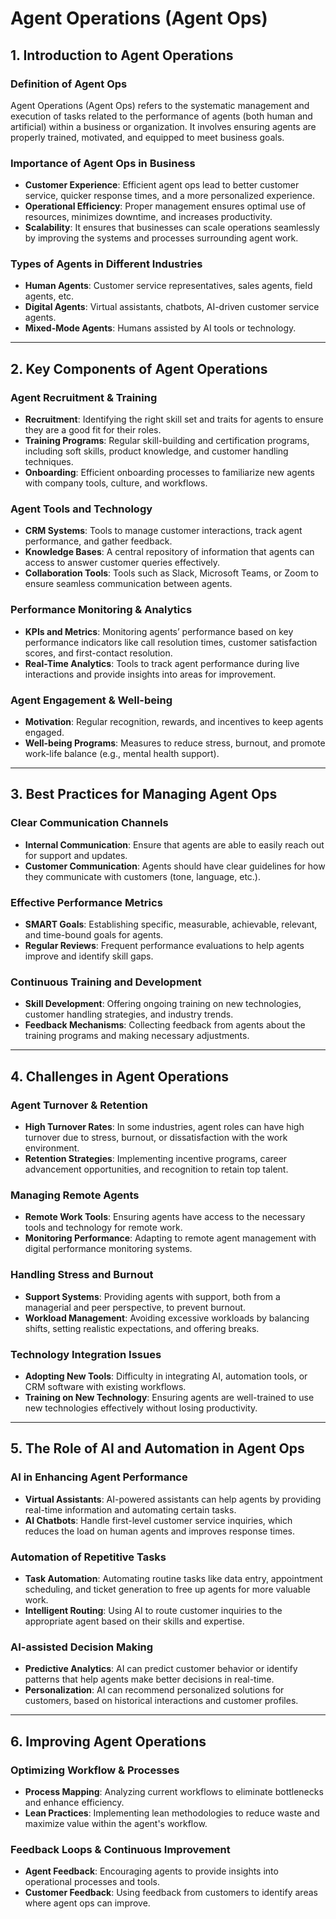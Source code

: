 # Agent Operations (Agent Ops)

## 1. Introduction to Agent Operations

### Definition of Agent Ops
Agent Operations (Agent Ops) refers to the systematic management and execution of tasks related to the performance of agents (both human and artificial) within a business or organization. It involves ensuring agents are properly trained, motivated, and equipped to meet business goals.

### Importance of Agent Ops in Business
- **Customer Experience**: Efficient agent ops lead to better customer service, quicker response times, and a more personalized experience.
- **Operational Efficiency**: Proper management ensures optimal use of resources, minimizes downtime, and increases productivity.
- **Scalability**: It ensures that businesses can scale operations seamlessly by improving the systems and processes surrounding agent work.

### Types of Agents in Different Industries
- **Human Agents**: Customer service representatives, sales agents, field agents, etc.
- **Digital Agents**: Virtual assistants, chatbots, AI-driven customer service agents.
- **Mixed-Mode Agents**: Humans assisted by AI tools or technology.

---

## 2. Key Components of Agent Operations

### Agent Recruitment & Training
- **Recruitment**: Identifying the right skill set and traits for agents to ensure they are a good fit for their roles.
- **Training Programs**: Regular skill-building and certification programs, including soft skills, product knowledge, and customer handling techniques.
- **Onboarding**: Efficient onboarding processes to familiarize new agents with company tools, culture, and workflows.

### Agent Tools and Technology
- **CRM Systems**: Tools to manage customer interactions, track agent performance, and gather feedback.
- **Knowledge Bases**: A central repository of information that agents can access to answer customer queries effectively.
- **Collaboration Tools**: Tools such as Slack, Microsoft Teams, or Zoom to ensure seamless communication between agents.

### Performance Monitoring & Analytics
- **KPIs and Metrics**: Monitoring agents’ performance based on key performance indicators like call resolution times, customer satisfaction scores, and first-contact resolution.
- **Real-Time Analytics**: Tools to track agent performance during live interactions and provide insights into areas for improvement.

### Agent Engagement & Well-being
- **Motivation**: Regular recognition, rewards, and incentives to keep agents engaged.
- **Well-being Programs**: Measures to reduce stress, burnout, and promote work-life balance (e.g., mental health support).

---

## 3. Best Practices for Managing Agent Ops

### Clear Communication Channels
- **Internal Communication**: Ensure that agents are able to easily reach out for support and updates.
- **Customer Communication**: Agents should have clear guidelines for how they communicate with customers (tone, language, etc.).

### Effective Performance Metrics
- **SMART Goals**: Establishing specific, measurable, achievable, relevant, and time-bound goals for agents.
- **Regular Reviews**: Frequent performance evaluations to help agents improve and identify skill gaps.

### Continuous Training and Development
- **Skill Development**: Offering ongoing training on new technologies, customer handling strategies, and industry trends.
- **Feedback Mechanisms**: Collecting feedback from agents about the training programs and making necessary adjustments.

---

## 4. Challenges in Agent Operations

### Agent Turnover & Retention
- **High Turnover Rates**: In some industries, agent roles can have high turnover due to stress, burnout, or dissatisfaction with the work environment.
- **Retention Strategies**: Implementing incentive programs, career advancement opportunities, and recognition to retain top talent.

### Managing Remote Agents
- **Remote Work Tools**: Ensuring agents have access to the necessary tools and technology for remote work.
- **Monitoring Performance**: Adapting to remote agent management with digital performance monitoring systems.

### Handling Stress and Burnout
- **Support Systems**: Providing agents with support, both from a managerial and peer perspective, to prevent burnout.
- **Workload Management**: Avoiding excessive workloads by balancing shifts, setting realistic expectations, and offering breaks.

### Technology Integration Issues
- **Adopting New Tools**: Difficulty in integrating AI, automation tools, or CRM software with existing workflows.
- **Training on New Technology**: Ensuring agents are well-trained to use new technologies effectively without losing productivity.

---

## 5. The Role of AI and Automation in Agent Ops

### AI in Enhancing Agent Performance
- **Virtual Assistants**: AI-powered assistants can help agents by providing real-time information and automating certain tasks.
- **AI Chatbots**: Handle first-level customer service inquiries, which reduces the load on human agents and improves response times.

### Automation of Repetitive Tasks
- **Task Automation**: Automating routine tasks like data entry, appointment scheduling, and ticket generation to free up agents for more valuable work.
- **Intelligent Routing**: Using AI to route customer inquiries to the appropriate agent based on their skills and expertise.

### AI-assisted Decision Making
- **Predictive Analytics**: AI can predict customer behavior or identify patterns that help agents make better decisions in real-time.
- **Personalization**: AI can recommend personalized solutions for customers, based on historical interactions and customer profiles.

---

## 6. Improving Agent Operations

### Optimizing Workflow & Processes
- **Process Mapping**: Analyzing current workflows to eliminate bottlenecks and enhance efficiency.
- **Lean Practices**: Implementing lean methodologies to reduce waste and maximize value within the agent's workflow.

### Feedback Loops & Continuous Improvement
- **Agent Feedback**: Encouraging agents to provide insights into operational processes and tools.
- **Customer Feedback**: Using feedback from customers to identify areas where agent ops can improve.
